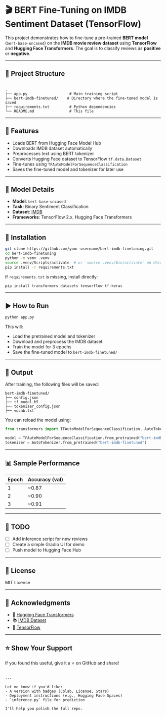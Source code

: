 

# 🎬 BERT Fine-Tuning on IMDB Sentiment Dataset (TensorFlow)

This project demonstrates how to fine-tune a pre-trained **BERT model** (`bert-base-uncased`) on the **IMDB movie review dataset** using **TensorFlow** and **Hugging Face Transformers**. The goal is to classify reviews as **positive** or **negative**.

---

## 📁 Project Structure

```

.
├── app.py                   # Main training script
├── bert-imdb-finetuned/    # Directory where the fine-tuned model is saved
├── requirements.txt         # Python dependencies
└── README.md                # This file

````

---

## 🚀 Features

- Loads BERT from Hugging Face Model Hub
- Downloads IMDB dataset automatically
- Preprocesses text using BERT tokenizer
- Converts Hugging Face dataset to TensorFlow `tf.data.Dataset`
- Fine-tunes using `TFAutoModelForSequenceClassification`
- Saves the fine-tuned model and tokenizer for later use

---

## 🧠 Model Details

- **Model**: `bert-base-uncased`
- **Task**: Binary Sentiment Classification
- **Dataset**: [IMDB](https://huggingface.co/datasets/imdb)
- **Frameworks**: TensorFlow 2.x, Hugging Face Transformers

---

## 🔧 Installation

```bash
git clone https://github.com/your-username/bert-imdb-finetuning.git
cd bert-imdb-finetuning
python -m venv .venv
source .venv/Scripts/activate  # or `source .venv/bin/activate` on Unix
pip install -r requirements.txt
````

If `requirements.txt` is missing, install directly:

```bash
pip install transformers datasets tensorflow tf-keras
```

---

## ▶️ How to Run

```bash
python app.py
```

This will:

* Load the pretrained model and tokenizer
* Download and preprocess the IMDB dataset
* Train the model for 3 epochs
* Save the fine-tuned model to `bert-imdb-finetuned/`

---

## 💾 Output

After training, the following files will be saved:

```
bert-imdb-finetuned/
├── config.json
├── tf_model.h5
├── tokenizer_config.json
├── vocab.txt
```

You can reload the model using:

```python
from transformers import TFAutoModelForSequenceClassification, AutoTokenizer

model = TFAutoModelForSequenceClassification.from_pretrained("bert-imdb-finetuned")
tokenizer = AutoTokenizer.from_pretrained("bert-imdb-finetuned")
```

---

## 📊 Sample Performance

| Epoch | Accuracy (val) |
| ----- | -------------- |
| 1     | \~0.87         |
| 2     | \~0.90         |
| 3     | \~0.91         |

---

## 📌 TODO

* [ ] Add inference script for new reviews
* [ ] Create a simple Gradio UI for demo
* [ ] Push model to Hugging Face Hub

---

## 📜 License

MIT License

---

## 🙌 Acknowledgments

* 🤗 [Hugging Face Transformers](https://github.com/huggingface/transformers)
* 📚 [IMDB Dataset](https://huggingface.co/datasets/imdb)
* 🧠 [TensorFlow](https://www.tensorflow.org/)

---

## ⭐️ Show Your Support

If you found this useful, give it a ⭐️ on GitHub and share!

```

---

Let me know if you'd like:
- A version with badges (Colab, License, Stars)
- Deployment instructions (e.g., Hugging Face Spaces)
- `inference.py` file for prediction

I'll help you polish the full repo.
```
